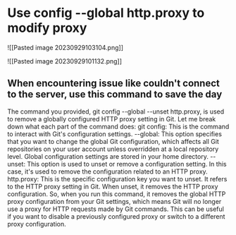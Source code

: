 
# Use config --global http.proxy  to modify proxy 


![[Pasted image 20230929103104.png]]














![[Pasted image 20230929101132.png]]

## When encountering issue like couldn't connect to the server, use this command to save the day

The command you provided, git config --global --unset http.proxy, is used to remove a globally configured HTTP proxy setting in Git. Let me break down what each part of the command does: git config: This is the command to interact with Git's configuration settings. --global: This option specifies that you want to change the global Git configuration, which affects all Git repositories on your user account unless overridden at a local repository level. Global configuration settings are stored in your home directory. --unset: This option is used to unset or remove a configuration setting. In this case, it's used to remove the configuration related to an HTTP proxy. http.proxy: This is the specific configuration key you want to unset. It refers to the HTTP proxy setting in Git. When unset, it removes the HTTP proxy configuration. So, when you run this command, it removes the global HTTP proxy configuration from your Git settings, which means Git will no longer use a proxy for HTTP requests made by Git commands. This can be useful if you want to disable a previously configured proxy or switch to a different proxy configuration.